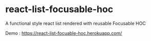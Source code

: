 # react-list-focusable-hoc
A functional style react list rendered with reusable Focusable HOC

Demo : 
https://react-list-focuable-hoc.herokuapp.com/
